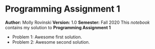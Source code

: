 # Programming Assignment 1
**Author:** Molly Rovinski
**Version:** 1.0
**Semester:** Fall 2020
This *notebook* contains my solution to **Programming Assignment 1**
- Problem 1: Awesome first solution.
- Problem 2: Awesome second solution.


